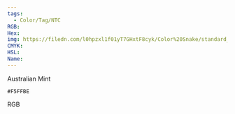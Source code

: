 ```yaml
---
tags:
  - Color/Tag/NTC
RGB:
Hex:
img: https://filedn.com/l0hpzxl1f01yT7GHxtF8cyk/Color%20Snake/standard_csv_to_svg//F5FFBE.svg
CMYK:
HSL:
Name:
---
```

Australian Mint
```palette
#F5FFBE
```
RGB
